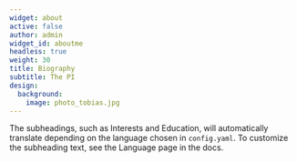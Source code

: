```yaml
---
widget: about
active: false
author: admin
widget_id: aboutme
headless: true
weight: 30
title: Biography
subtitle: The PI
design:
  background:
    image: photo_tobias.jpg
---
```


The subheadings, such as Interests and Education, will automatically translate depending on the language chosen in `config.yaml`. To customize the subheading text, see the Language page in the docs.
